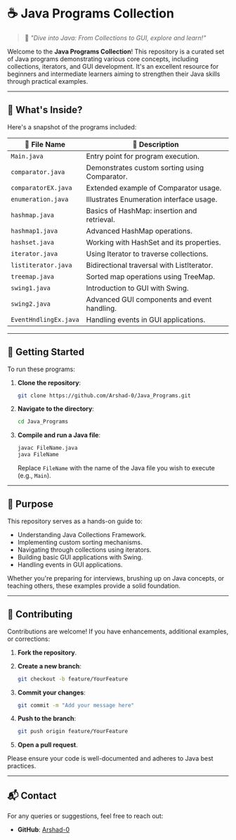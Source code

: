 # ☕ Java Programs Collection

> 🧠 *"Dive into Java: From Collections to GUI, explore and learn!"*

Welcome to the **Java Programs Collection**! This repository is a curated set of Java programs demonstrating various core concepts, including collections, iterators, and GUI development. It's an excellent resource for beginners and intermediate learners aiming to strengthen their Java skills through practical examples.

---

## 📂 What's Inside?

Here's a snapshot of the programs included:

| 📄 File Name          | 📝 Description                                |
| --------------------- | --------------------------------------------- |
| `Main.java`           | Entry point for program execution.            |
| `comparator.java`     | Demonstrates custom sorting using Comparator. |
| `comparatorEX.java`   | Extended example of Comparator usage.         |
| `enumeration.java`    | Illustrates Enumeration interface usage.      |
| `hashmap.java`        | Basics of HashMap: insertion and retrieval.   |
| `hashmap1.java`       | Advanced HashMap operations.                  |
| `hashset.java`        | Working with HashSet and its properties.      |
| `iterator.java`       | Using Iterator to traverse collections.       |
| `listiterator.java`   | Bidirectional traversal with ListIterator.    |
| `treemap.java`        | Sorted map operations using TreeMap.          |
| `swing1.java`         | Introduction to GUI with Swing.               |
| `swing2.java`         | Advanced GUI components and event handling.   |
| `EventHndlingEx.java` | Handling events in GUI applications.          |

---

## 🚀 Getting Started

To run these programs:

1. **Clone the repository**:

   ```bash
   git clone https://github.com/Arshad-0/Java_Programs.git
   ```

2. **Navigate to the directory**:

   ```bash
   cd Java_Programs
   ```

3. **Compile and run a Java file**:

   ```bash
   javac FileName.java
   java FileName
   ```

   Replace `FileName` with the name of the Java file you wish to execute (e.g., `Main`).

---

## 🎯 Purpose

This repository serves as a hands-on guide to:

* Understanding Java Collections Framework.
* Implementing custom sorting mechanisms.
* Navigating through collections using iterators.
* Building basic GUI applications with Swing.
* Handling events in GUI applications.

Whether you're preparing for interviews, brushing up on Java concepts, or teaching others, these examples provide a solid foundation.

---

## 🤝 Contributing

Contributions are welcome! If you have enhancements, additional examples, or corrections:

1. **Fork the repository**.

2. **Create a new branch**:

   ```bash
   git checkout -b feature/YourFeature
   ```

3. **Commit your changes**:

   ```bash
   git commit -m "Add your message here"
   ```

4. **Push to the branch**:

   ```bash
   git push origin feature/YourFeature
   ```

5. **Open a pull request**.

Please ensure your code is well-documented and adheres to Java best practices.

---

## 📬 Contact

For any queries or suggestions, feel free to reach out:

* **GitHub**: [Arshad-0](https://github.com/Arshad-0)
